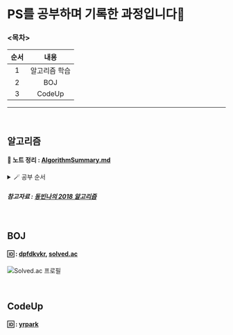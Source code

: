 # PS를 공부하며 기록한 과정입니다🙂

### <목차>
<!--Table-->
|순서|내용|
|:--:|:--:|
|1|알고리즘 학습|
|2|BOJ|
|3|CodeUp|

___
</br>

## 알고리즘

#### 📝 노트 정리 : [AlgorithmSummary.md](https://github.com/yerang2zzang/CodingTest/blob/main/AlgorithmSummary.md)
<details><summary>🪄 공부 순서</summary>
<p>

 - [x] 선택 정렬
 - [x] 버블 정렬
 - [x] 삽입 정렬
 - [x] 퀵 정렬
 - [x] 병합 정렬
 - [x] C++ STL sort(), 큐, 스택
 - [x] 힙 정렬
 - [x] 계수 정렬
 - [x] 심화 정렬 문제 풀이
 - [x] 스택
 - [x] 큐
 - [x] 너비 우선 탐색(BFS)
 - [x] 깊이 우선 탐색(DFS)
 - [x] Union-Find(합집합 찾기)
 - [x] 크루스칼 알고리즘(Kruskal Algorithm)
 - [x] 이진 트리의 구현 및 순회(Traversal)
 - [x] 다이나믹 프로그래밍(Dynamic Programming)
 - [x] 에라토스테네스의 체
 - [x] 플로이드 와샬(Floyd Warshall) 알고리즘
 - [x] 위상 정렬(Topology Sort)
 - [x] 강한 결합 요소
 - [x] 네트워크 플로우
 - [x] 위상 정렬 기초 문제풀이
 - [ ] 이분 매칭(Pipartite Matching)
 - [ ] KMP(Knuth-Morris-Pratt) 알고리즘
 - [ ] 라빈 카프 알고리즘
 - [ ] 이분 매칭 기초 문제풀이
 - [ ] 강한 결합 요소 기초 문제풀이
 - [ ] 그리디(Greedy) 알고리즘
 - [ ] 구글 코드 잼 2018에서 살펴보는 기초 그리디 문제
 - [ ] 에라토스테네스의 체 기초 문제풀이
 - [ ] 분할 정복 기초 문제풀이
 - [ ] 이분 탐색(Binary Search)
 - [ ] 세그먼트 트리
 - [ ] 최소 공통 조상
 - [ ] 깃허브로 알고리즘 정답 소스코드 관리하기
 - [ ] 인덱스 트리
 - [ ] 비트 마스크
</p>
</details>

##### 참고자료 : [동빈나의 2018 알고리즘](https://blog.naver.com/ndb796)


</br>

## BOJ

#### 🆔 : [dpfdkvkr](https://www.acmicpc.net/user/dpfkdvkr), [solved.ac](https://solved.ac/profile/dpfkdvkr)

![Solved.ac 프로필](http://mazandi.herokuapp.com/api?handle=dpfkdvkr&theme=warm)


</br>

## CodeUp

#### 🆔 : [yrpark](https://codeup.kr/userinfo.php?user=yrpark)


<!--
___
## CodeForces

아직 시작하지 않았습니다.

#### 🆔 : [PYR](https://codeforces.com/profile/PYR)
*/
-->